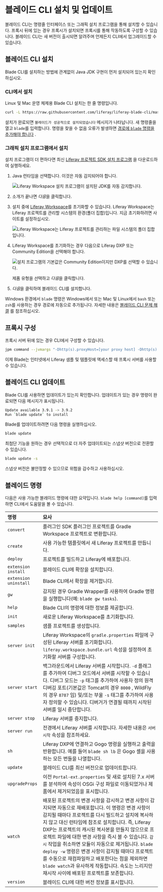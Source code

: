 # 블레이드 CLI 설치 및 업데이트

블레이드 CLI는 명령줄 인터페이스 또는 그래픽 설치 프로그램을 통해 설치할 수 있습니다. 프록시 뒤에 있는 경우 프록시가 설치되면 프록시를 통해 작동하도록 구성할 수 있습니다. 블레이드 CLI는 새 버전이 출시되면 알려주며 언제든지 CLI에서 업그레이드할 수 있습니다.

## 블레이드 CLI 설치

Blade CLI를 설치하는 방법에 관계없이 Java JDK 구현이 먼저 설치되어 있는지 확인하십시오.

### CLI에서 설치

Linux 및 Mac 운영 체제용 Blade CLI 설치는 한 줄 명령입니다.

```bash
curl -L https://raw.githubusercontent.com/liferay/liferay-blade-cli/master/cli/installers/local | sh
```

설치가 완료되면 `블레이드가 성공적으로 설치되었습니다` 메시지가 나타납니다. 새 명령줄을 열고 `blade`를 입력합니다. 명령을 찾을 수 없음 오류가 발생하면 [경로에 `blade` 명령을 추가해야 합니다](./troubleshooting-blade-cli.md#the-blade-command-is-not-available-in-my-cli ) .

### 그래픽 설치 프로그램에서 설치

설치 프로그램이 더 편하다면 최신 [Liferay 프로젝트 SDK 설치 프로그램](https://github.com/liferay/liferay-ide/releases/) 을 다운로드하여 실행하세요.

1. Java 런타임을 선택합니다. 이것은 자동 감지되어야 합니다.

    ![Liferay Workspace 설치 프로그램이 설치된 JDK를 자동 감지합니다.](./installing-and-updating-blade-cli/images/01.png)

1. 소개가 끝나면 *다음*을 클릭합니다.

1. 설치 중에 [Liferay Workspace](../liferay-workspace/what-is-liferay-workspace.md)를 초기화할 수 있습니다. Liferay Workspace는 Liferay 프로젝트를 관리할 시스템의 환경(폴더 집합)입니다. 지금 초기화하려면 사이트를 설정하십시오.

    ![Liferay Workspace는 Liferay 프로젝트를 관리하는 파일 시스템의 폴더 집합입니다.](./installing-and-updating-blade-cli/images/02.png)

1. Liferay Workspace를 초기화하는 경우 다음으로 Liferay DXP 또는 Community Edition을 선택해야 합니다.

    ![설치 프로그램의 기본값은 Community Edition이지만 DXP를 선택할 수 있습니다.](./installing-and-updating-blade-cli/images/03.png)

    제품 유형을 선택하고 *다음*을 클릭합니다.

1. *다음*을 클릭하여 블레이드 CLI를 설치합니다.

Windows 환경에서 `blade` 명령은 Windows에서 또는 Mac 및 Linux에서 `bash` 또는 `zsh`를 사용하는 경우 경로에 자동으로 추가됩니다. 자세한 내용은 [블레이드 CLI 문제 해결](./troubleshooting-blade-cli.md) 를 참조하십시오. 

## 프록시 구성

프록시 서버 뒤에 있는 경우 CLI에서 구성할 수 있습니다.

```bash
jpm command --jvmargs "-Dhttp(s).proxyHost=[your proxy host] -Dhttp(s).proxyPort=[your proxy port]" jpm
```

이제 Blade는 인터넷에서 Liferay 샘플 및 템플릿에 액세스할 때 프록시 서버를 사용할 수 있습니다.

## 블레이드 CLI 업데이트

Blade CLI를 사용하면 업데이트가 있는지 확인합니다. 업데이트가 있는 경우 명령이 완료되면 다음 메시지가 표시됩니다.

```bash
Update available 3.9.1 -> 3.9.2
Run `blade update` to install
```

Blade를 업데이트하려면 다음 명령을 실행하십시오.

```bash
blade update
```

최첨단 기능을 원하는 경우 선택적으로 더 자주 업데이트되는 스냅샷 버전으로 전환할 수 있습니다.

```bash
blade update -s
```

스냅샷 버전은 불안정할 수 있으므로 위험을 감수하고 사용하십시오.

## 블레이드 명령

다음은 사용 가능한 블레이드 명령에 대한 요약입니다. `blade help [command]`를 입력하면 CLI에서 도움말을 볼 수 있습니다.

| 명령                    | 묘사                                                                                                                                                                                                                                                                                                                                                       |
|:--------------------- |:-------------------------------------------------------------------------------------------------------------------------------------------------------------------------------------------------------------------------------------------------------------------------------------------------------------------------------------------------------- |
| `convert`             | 플러그인 SDK 플러그인 프로젝트를 Gradle Workspace 프로젝트로 변환합니다.                                                                                                                                                                                                                                                                                                        |
| `create`              | 사용 가능한 템플릿에서 새 Liferay 프로젝트를 만듭니다.                                                                                                                                                                                                                                                                                                                       |
| `deploy`              | 프로젝트를 빌드하고 Liferay에 배포합니다.                                                                                                                                                                                                                                                                                                                               |
| `extension install`   | 블레이드 CLI에 확장을 설치합니다.                                                                                                                                                                                                                                                                                                                                     |
| `extension uninstall` | Blade CLI에서 확장을 제거합니다.                                                                                                                                                                                                                                                                                                                                   |
| `gw`                  | 감지된 경우 Gradle Wrapper를 사용하여 Gradle 명령을 실행합니다(예: `blade gw tasks`).                                                                                                                                                                                                                                                                                       |
| `help`                | Blade CLI의 명령에 대한 정보를 제공합니다.                                                                                                                                                                                                                                                                                                                             |
| `init`                | 새로운 Liferay Workspace를 초기화합니다.                                                                                                                                                                                                                                                                                                                           |
| `samples`             | 샘플 프로젝트를 생성합니다.                                                                                                                                                                                                                                                                                                                                          |
| `server init`         | Liferay Workspace의 `gradle.properties` 파일에 구성된 Liferay 서버를 초기화합니다. `liferay.workspace.bundle.url` 속성을 설정하여 초기화할 서버를 구성합니다.                                                                                                                                                                                                                               |
| `server start`        | 백그라운드에서 Liferay 서버를 시작합니다. `-d` 플래그를 추가하여 디버그 모드에서 서버를 시작할 수 있습니다. 디버그 모드는 `-p` 태그를 추가하여 사용자 정의 원격 디버깅 포트(기본값은 Tomcat의 경우 `8000` , WildFly의 경우 `8787` 임) 및/또는 부울 `-s` 태그를 추가하여 사용자 정의할 수 있습니다. 디버거가 연결될 때까지 시작된 서버를 일시 중단합니다.                                                                                                                            |
| `server stop`         | Liferay 서버를 중지합니다.                                                                                                                                                                                                                                                                                                                                       |
| `server run`          | 전경에서 Liferay 서버를 시작합니다. 자세한 내용은 `서버 시작` 속성을 참조하세요.                                                                                                                                                                                                                                                                                                       |
| `sh`                  | Liferay DXP에 연결하고 Gogo 명령을 실행하고 출력을 반환합니다. 예를 들어 `blade sh lb` 은 Gogo 셸을 사용하는 모든 번들을 나열합니다.                                                                                                                                                                                                                                                              |
| `update`              | 블레이드 CLI를 최신 버전으로 업데이트합니다.                                                                                                                                                                                                                                                                                                                               |
| `upgradeProps`        | 이전 `Portal-ext.properties` 및 새로 설치된 7.x 서버를 분석하여 속성이 OSGi 구성 파일로 이동되었거나 제품에서 제거되었음을 표시합니다.                                                                                                                                                                                                                                                               |
| `watch`               | 배포된 프로젝트의 변경 사항을 감시하고 변경 사항이 감지되면 자동으로 재배포합니다. 이 명령은 변경 사항이 감지될 때마다 프로젝트를 다시 빌드하고 설치에 복사하지 않고 대신 런타임에 참조로 설치합니다. 즉, Liferay DXP는 프로젝트의 캐시된 복사본을 만들지 않으므로 프로젝트 파일에 대한 변경 사항을 즉시 볼 수 있습니다. `감시` 작업을 취소하면 모듈이 자동으로 제거됩니다. `blade deploy -w` 명령은 변경 사항이 감지될 때마다 프로젝트를 수동으로 재컴파일하고 배포한다는 점을 제외하면 `blade watch`과 유사하게 작동합니다. 속도는 느리지만 재시작 사이에 배포된 프로젝트를 보존합니다. |
| `version`             | 블레이드 CLI에 대한 버전 정보를 표시합니다.                                                                                                                                                                                                                                                                                                                               |
